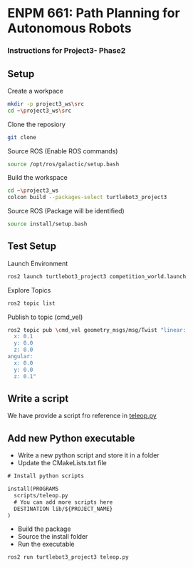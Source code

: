 # ENPM 661: Path Planning for Autonomous Robots
### Instructions for Project3- Phase2


## Setup

Create a workpace

```sh
mkdir -p project3_ws\src
cd ~\project3_ws\src
```

Clone the reposiory

```sh
git clone 
```

Source ROS (Enable ROS commands)

```sh
source /opt/ros/galactic/setup.bash
```

Build the workspace

```sh
cd ~\project3_ws
colcon build --packages-select turtlebot3_project3
```


Source ROS (Package will be identified)

```sh
source install/setup.bash
```

## Test Setup

Launch Environment

```sh
ros2 launch turtlebot3_project3 competition_world.launch
```

Explore Topics

```sh
ros2 topic list
```

Publish to topic (cmd_vel)

```sh
ros2 topic pub \cmd_vel geometry_msgs/msg/Twist "linear:
  x: 0.1
  y: 0.0
  z: 0.0
angular:
  x: 0.0
  y: 0.0
  z: 0.1"
```

## Write a script

We have provide a script fro reference in [teleop.py](/scripts/teleop.py)


## Add new Python executable

* Write a new python script and store it in a folder
* Update the CMakeLists.txt file 

```xml
# Install python scripts

install(PROGRAMS 
  scripts/teleop.py
  # You can add more scripts here
  DESTINATION lib/${PROJECT_NAME}
)

```

* Build the package
* Source the install folder
* Run the executable

```sh
ros2 run turtlebot3_project3 teleop.py
```


